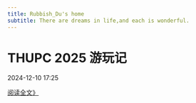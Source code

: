 ```yaml
---
title: Rubbish_Du's home
subtitle: There are dreams in life,and each is wonderful.
---
```

# THUPC 2025 游玩记
2024-12-10 17:25

[阅读全文》](https://rubbish-du.github.io/Rubbish_Du/md/THUPC%202025%20%E6%B8%B8%E7%8E%A9%E8%AE%B0)
